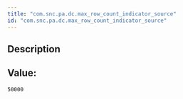 ```yaml
---
title: "com.snc.pa.dc.max_row_count_indicator_source"
id: "com.snc.pa.dc.max_row_count_indicator_source"
---
```

## Description



## Value: 
```
50000
```
